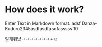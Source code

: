 # How does it work?

Enter Text in Markdown format.
adsf
Danza-Kuduro2345asdfasdfasdfasssss 10 

알게뭐냨ㅋㅋㅋㅋㅋㅋㅋㅅㅂ
